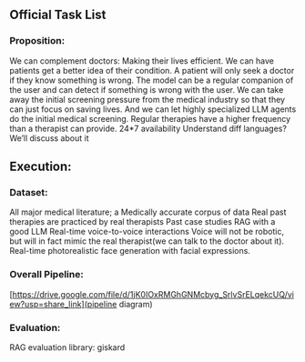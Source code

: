 ## Official Task List
### Proposition: 
We can complement doctors: Making their lives efficient.
We can have patients get a better idea of their condition. A patient will only seek a doctor if they know something is wrong.
The model can be a regular companion of the user and can detect if something is wrong with the user.
We can take away the initial screening pressure from the medical industry so that they can just focus on saving lives. And we can let highly specialized LLM agents do the initial medical screening.
Regular therapies have a higher frequency than a therapist can provide.
24*7 availability
Understand diff languages?
We’ll discuss about it

## Execution:
### Dataset:
All major medical literature; a Medically accurate corpus of data
Real past therapies are practiced by real therapists
Past case studies
RAG with a good LLM
Real-time voice-to-voice interactions
Voice will not be robotic, but will in fact mimic the real therapist(we can talk to the doctor about it).
Real-time photorealistic face generation with facial expressions.

### Overall Pipeline:
[https://drive.google.com/file/d/1jK0IOxRMGhGNMcbyg_SrlvSrELqekcUQ/view?usp=share_link](pipeline diagram)

### Evaluation:
RAG evaluation library: giskard



